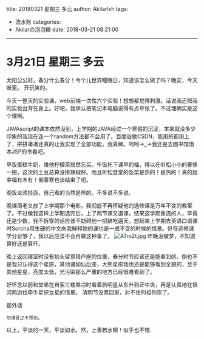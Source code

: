 title: 20180321  星期三 多云
author: Akilarlxh
tags:
  - 流水账
categories:
  - Akilarの泡泡糖
date: 2018-03-21 08:21:00
---
# 3月21日 星期三 多云

太阳公公好。春分什么春分！今个儿世界睡眠日，知道该怎么做了吗？晚安，今天断更。
开玩笑的。

今天一整天的实验课，web前端一次性六个实验！想想都觉得刺激。话说我还把我的实验台背在身上。好吧，我承认把笔记本电脑说得有点夸张了。不过理确实是这个理啊。

JAVAscript的课本依然没到，上学期的JAVA经过一个寒假的沉淀，本来就没多少印象的我现在连一个random方法都不会用了。百度谷歌CSDN，能用的都用上了，拼拼凑凑还真的让我实现了全部功能，我真棒。呵呵→_→我还是去图书馆借本JSP的书看吧。

早饭蛋糕牛奶，维他柠檬茶居然忘买。午饭托下课早的福，得以在听松小小的奢侈一把，这次的土豆总算没掺辣椒籽。而且听松食堂的饭菜是热的！是热的！真的超幸福有木有！倒春寒也该结束了吧。

晚饭龙须挂面，自己煮的当然是热的。不多说不多说。

晚课周老又放了上学期那个电影，我彻底不再怀疑他的选修课是万年不变的教案了。不过像我这样上学期选完后，上了两节课又退课，结果这学期重选的人，毕竟还是少数，我不拆穿的话应该不妨碍他一招鲜吃遍天。想起来上学期去英语口语课时Sorcha用生硬的中文向我解释她的课也是一成不变的时候的情景。好在选修课学分足够了，我以后应该不会再做这种事了。
![ATroZt.jpg](https://s2.ax1x.com/2019/04/10/ATroZt.jpg)
昨晚没做梦，不知道算好还是算坏。

晚上返回寝室时没有抬头留意猎户座的位置，春分时节应该还是能看到的。倒也不是我只认得这个星座，其他诸如仙后座，大熊星座我也还是能够看到全貌的，至于其他星星，亮度太低，光污染那么严重的地方已经很难看到了。

好怀念以前和堂弟在自家三楼乘凉时看着启明星从东升到正中央，再是认真地在银河两边找牵牛星织女星的情景。
清明节没票回家，对不住列祖列宗了。

题外话
```
勿谓言之不预也。
```
以上，平淡的一天，平淡如水。然，上善若水啊！似乎也不错.